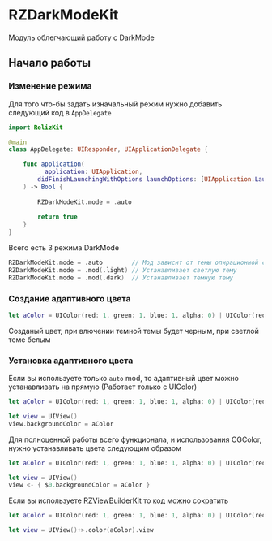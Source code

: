 # RZDarkModeKit

Модуль облегчающий работу с DarkMode

## Начало работы

### Изменение режима
Для того что-бы задать изначальный режим нужно добавить следующий код в `AppDelegate` 

```Swift
import RelizKit

@main
class AppDelegate: UIResponder, UIApplicationDelegate {

    func application(
        _ application: UIApplication,
        didFinishLaunchingWithOptions launchOptions: [UIApplication.LaunchOptionsKey: Any]?
    ) -> Bool {
        
        RZDarkModeKit.mode = .auto
        
        return true
    }
}
```
Всего есть 3 режима DarkMode

```Swift
RZDarkModeKit.mode = .auto        // Мод зависит от темы опирационной системы
RZDarkModeKit.mode = .mod(.light) // Устанавливает светлую тему
RZDarkModeKit.mode = .mod(.dark)  // Устанавливает темную тему
```

### Создание адаптивного цвета

```Swift
let aColor = UIColor(red: 1, green: 1, blue: 1, alpha: 0) | UIColor(red: 0, green: 0, blue: 0, alpha: 0)
```
Созданый цвет, при влючении темной темы будет черным, при светлой теме белым

### Установка адаптивного цвета

Если вы используете только `auto` mod, то адаптивный цвет можно устанавливать на прямую (Работает только с UIColor)
```Swift
let aColor = UIColor(red: 1, green: 1, blue: 1, alpha: 0) | UIColor(red: 0, green: 0, blue: 0, alpha: 0)

let view = UIView()
view.backgroundColor = aColor
```

Для полноценной работы всего функционала, и использования CGColor, нужно устанавливать цвета следующим образом
```Swift
let aColor = UIColor(red: 1, green: 1, blue: 1, alpha: 0) | UIColor(red: 0, green: 0, blue: 0, alpha: 0)

let view = UIView()
view <- { $0.backgroundColor = aColor }
```

Если вы используете [RZViewBuilderKit](../RZViewBuilderKit/README.md) то код можно сократить
```Swift
let aColor = UIColor(red: 1, green: 1, blue: 1, alpha: 0) | UIColor(red: 0, green: 0, blue: 0, alpha: 0)

let view = UIView()+>.color(aColor).view
```
